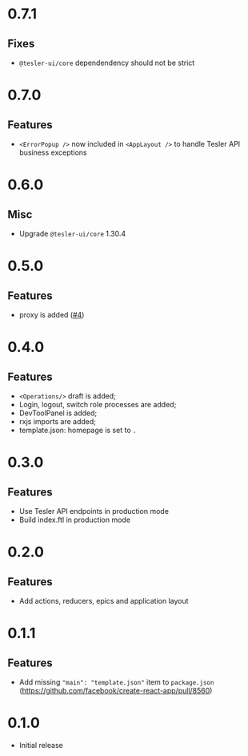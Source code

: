 # 0.7.1

## Fixes

* `@tesler-ui/core` dependendency should not be strict

# 0.7.0

## Features

* `<ErrorPopup />` now included in `<AppLayout />` to handle Tesler API business exceptions

# 0.6.0

## Misc

* Upgrade `@tesler-ui/core` 1.30.4

# 0.5.0

## Features

* proxy is added ([#4](https://github.com/tesler-platform/cra-template-typescript/pull/4))

# 0.4.0

## Features

* `<Operations/>` draft is added;
* Login, logout, switch role processes are added;
* DevToolPanel is added;
* rxjs imports are added;
* template.json: homepage is set to `.`

# 0.3.0

## Features

* Use Tesler API endpoints in production mode
* Build index.ftl in production mode 

# 0.2.0

## Features

* Add actions, reducers, epics and application layout

# 0.1.1

## Features

* Add missing `"main": "template.json"` item to `package.json` (https://github.com/facebook/create-react-app/pull/8560)

# 0.1.0

* Initial release
